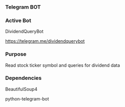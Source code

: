 ### Telegram BOT

### Active Bot
DividendQueryBot

https://telegram.me/dividendquerybot

### Purpose
Read stock ticker symbol and queries for dividend data

### Dependencies
BeautifulSoup4

python-telegram-bot